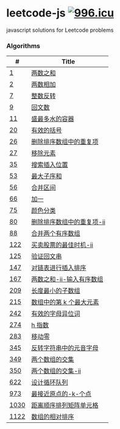 # leetcode-js [![996.icu](https://img.shields.io/badge/link-996.icu-red.svg)](https://996.icu)

javascript solutions for Leetcode problems

### Algorithms

| #                                                  | Title                                                                    |
| -------------------------------------------------- | ------------------------------------------------------------------------ |
| [1](/algorithms/1.两数之和.js)                     | [两数之和](/algorithms/1.两数之和.js)                                    |
| [2](/algorithms/2.两数相加.js)                     | [两数相加](/algorithms/2.两数相加.js)                                    |
| [7](/algorithms/7.整数反转.js)                     | [整数反转](/algorithms/7.整数反转.js)                                    |
| [9](/algorithms/9.回文数.js)                       | [回文数](/algorithms/9.回文数.js)                                        |
| [11](/algorithms/11.盛最多水的容器.js)             | [盛最多水的容器](/algorithms/11.盛最多水的容器.js)                       |
| [20](/algorithms/20.有效的括号.js)                 | [有效的括号](/algorithms/20.有效的括号.js)                               |
| [26](/algorithms/26.删除排序数组中的重复项.js)     | [删除排序数组中的重复项](/algorithms/26.删除排序数组中的重复项.js)       |
| [27](/algorithms/27.移除元素.js)                   | [移除元素](/algorithms/27.移除元素.js)                                   |
| [35](/algorithms/35.搜索插入位置.js)               | [搜索插入位置](/algorithms/35.搜索插入位置.js)                           |
| [53](/algorithms/53.最大子序和.js)                 | [最大子序和](/algorithms/53.最大子序和.js)                               |
| [56](/algorithms/56.合并区间.js)                   | [合并区间](/algorithms/56.合并区间.js)                                   |
| [66](/algorithms/66.加一.js)                       | [加一](/algorithms/66.加一.js)                                           |
| [75](/algorithms/75.颜色分类.js)                   | [颜色分类](/algorithms/75.颜色分类.js)                                   |
| [80](/algorithms/80.删除排序数组中的重复项-ii.js)  | [删除排序数组中的重复项-ii](/algorithms/80.删除排序数组中的重复项-ii.js) |
| [88](/algorithms/88.合并两个有序数组.js)           | [合并两个有序数组](/algorithms/88.合并两个有序数组.js)                   |
| [122](/algorithms/122.买卖股票的最佳时机-ii.js)    | [买卖股票的最佳时机-ii](/algorithms/122.买卖股票的最佳时机-ii.js)        |
| [125](/algorithms/125.验证回文串.js)               | [验证回文串](/algorithms/125.验证回文串.js)                              |
| [147](/algorithms/147.对链表进行插入排序.js)       | [对链表进行插入排序](/algorithms/147.对链表进行插入排序.js)              |
| [167](/algorithms/167.两数之和-ii-输入有序数组.js) | [两数之和-ii-输入有序数组](/algorithms/167.两数之和-ii-输入有序数组.js)  |
| [209](/algorithms/209.长度最小的子数组.js)         | [长度最小的子数组](/algorithms/209.长度最小的子数组.js)                  |
| [215](/algorithms/215.数组中的第k个最大元素.js)    | [数组中的第 k 个最大元素](/algorithms/215.数组中的第k个最大元素.js)      |
| [242](/algorithms/242.有效的字母异位词.js)         | [有效的字母异位词](/algorithms/242.有效的字母异位词.js)                  |
| [274](/algorithms/274.h指数.js)                    | [h 指数](/algorithms/274.h指数.js)                                       |
| [283](/algorithms/283.移动零.js)                   | [移动零](/algorithms/283.移动零.js)                                      |
| [345](/algorithms/345.反转字符串中的元音字母.js)   | [反转字符串中的元音字母](/algorithms/345.反转字符串中的元音字母.js)      |
| [349](/algorithms/349.两个数组的交集.js)           | [两个数组的交集](/algorithms/349.两个数组的交集.js)                      |
| [350](/algorithms/350.两个数组的交集-ii.js)        | [两个数组的交集-ii](/algorithms/350.两个数组的交集-ii.js)                |
| [622](/algorithms/622.设计循环队列.js)             | [设计循环队列](/algorithms/622.设计循环队列.js)                          |
| [973](/algorithms/973.最接近原点的-k-个点.js)      | [最接近原点的-k-个点](/algorithms/973.最接近原点的-k-个点.js)            |
| [1030](/algorithms/1030.距离顺序排列矩阵单元格.js) | [距离顺序排列矩阵单元格](/algorithms/1030.距离顺序排列矩阵单元格.js)     |
| [1122](/algorithms/1122.数组的相对排序.js)         | [数组的相对排序](/algorithms/1122.数组的相对排序.js)                     |
